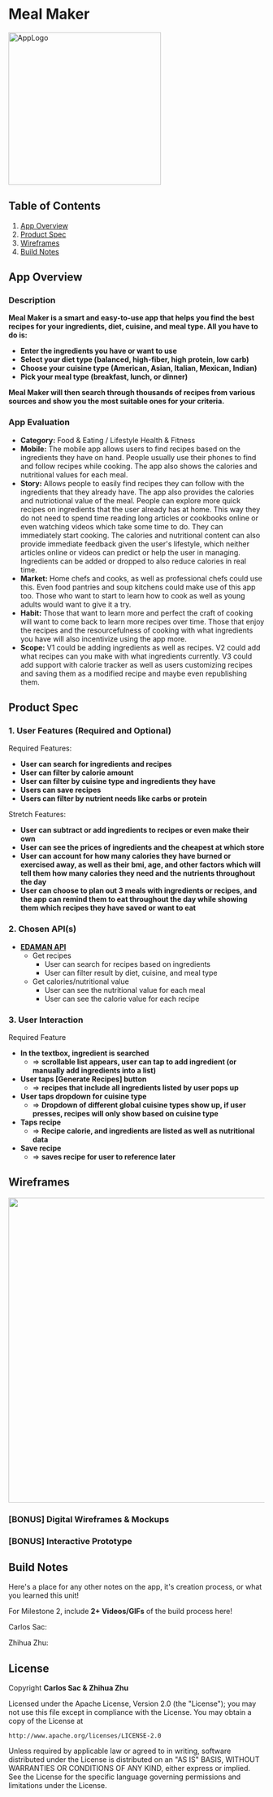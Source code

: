 # **Meal Maker**
<img src='https://i.imgur.com/spqjwnm.jpg' title='App Logo' width='300' alt='AppLogo'/>

## Table of Contents

1. [App Overview](#App-Overview)
1. [Product Spec](#Product-Spec)
1. [Wireframes](#Wireframes)
1. [Build Notes](#Build-Notes)

## App Overview

### Description 

**Meal Maker is a smart and easy-to-use app that helps you find the best recipes for your ingredients, diet, cuisine, and meal type. All you have to do is:**

- **Enter the ingredients you have or want to use**
- **Select your diet type (balanced, high-fiber, high protein, low carb)**
- **Choose your cuisine type (American, Asian, Italian, Mexican, Indian)**
- **Pick your meal type (breakfast, lunch, or dinner)**

**Meal Maker will then search through thousands of recipes from various sources and show you the most suitable ones for your criteria.**

### App Evaluation

<!-- Evaluation of your app across the following attributes -->
- **Category:** Food & Eating / Lifestyle Health & Fitness
- **Mobile:** The mobile app allows users to find recipes based on the ingredients they have on hand. People usually use their phones to find and follow recipes while cooking. The app also shows the calories and nutritional values for each meal.
- **Story:** Allows people to easily find recipes they can follow with the ingredients that they already have. The app also provides the calories and nutriotional value of the meal. People can explore more quick recipes on ingredients that the user already has at home. This way they do not need to spend time reading long articles or cookbooks online or even watching videos which take some time to do. They can immediately start cooking. The calories and nutritional content can also provide immediate feedback given the user's lifestyle, which neither articles online or videos can predict or help the user in managing. Ingredients can be added or dropped to also reduce calories in real time. 
- **Market:** Home chefs and cooks, as well as professional chefs could use this. Even food pantries and soup kitchens could make use of this app too. Those who want to start to learn how to cook as well as young adults would want to give it a try.
- **Habit:** Those that want to learn more and perfect the craft of cooking will want to come back to learn more recipes over time. Those that enjoy the recipes and the resourcefulness of cooking with what ingredients you have will also incentivize using the app more. 
- **Scope:** V1 could be adding ingredients as well as recipes. V2 could add what recipes can you make with what ingredients currently. V3 could add support with calorie tracker as well as users customizing recipes and saving them as a modified recipe and maybe even republishing them.

## Product Spec

### 1. User Features (Required and Optional)

Required Features:

- **User can search for ingredients and recipes**
- **User can filter by calorie amount**
- **User can filter by cuisine type and ingredients they have**
- **Users can save recipes**
- **Users can filter by nutrient needs like carbs or protein**

Stretch Features:

- **User can subtract or add ingredients to recipes or even make their own**
- **User can see the prices of ingredients and the cheapest at which store**
- **User can account for how many calories they have burned or exercised away, as well as their bmi, age, and other factors which will tell them how many calories they need and the nutrients throughout the day**
- **User can choose to plan out 3 meals with ingredients or recipes, and the app can remind them to eat throughout the day while showing them which recipes they have saved or want to eat**


### 2. Chosen API(s)

- **[EDAMAN API](https://developer.edamam.com/edamam-docs-recipe-api)**
  - Get recipes
      - User can search for recipes based on ingredients
      - User can filter result by diet, cuisine, and meal type
  - Get calories/nutritional value
      - User can see the nutritional value for each meal
      - User can see the calorie value for each recipe


### 3. User Interaction

Required Feature

- **In the textbox, ingredient is searched**
  - => **scrollable list appears, user can tap to add ingredient (or manually add ingredients into a list)**
- **User taps [Generate Recipes] button**
  - => **recipes that include all ingredients listed by user pops up**
- **User taps dropdown for cuisine type**
  - => **Dropdown of different global cuisine types show up, if user presses, recipes will only show based on cuisine type**
- **Taps recipe**
  - => **Recipe calorie, and ingredients are listed as well as nutritional data**
- **Save recipe**
  - => **saves recipe for user to reference later**

## Wireframes

<!-- Add picture of your hand sketched wireframes in this section -->
<img src="https://i.imgur.com/Kt0TaYn.png" width=600>

### [BONUS] Digital Wireframes & Mockups

### [BONUS] Interactive Prototype

## Build Notes

Here's a place for any other notes on the app, it's creation 
process, or what you learned this unit!  

For Milestone 2, include **2+ Videos/GIFs** of the build process here!

Carlos Sac:




Zhihua Zhu:



## License

Copyright **Carlos Sac & Zhihua Zhu** 

Licensed under the Apache License, Version 2.0 (the "License");
you may not use this file except in compliance with the License.
You may obtain a copy of the License at

    http://www.apache.org/licenses/LICENSE-2.0

Unless required by applicable law or agreed to in writing, software
distributed under the License is distributed on an "AS IS" BASIS,
WITHOUT WARRANTIES OR CONDITIONS OF ANY KIND, either express or implied.
See the License for the specific language governing permissions and
limitations under the License.
